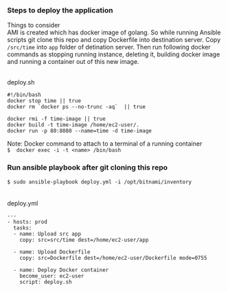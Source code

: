 ### Steps to deploy the application

Things to consider<br>
AMI is created which has docker image of golang. So while running Ansible scripts git clone this repo and copy Dockerfile into destination server. Copy `/src/time` into `app` folder of detination server. Then run following docker commands as stopping running instance, deleting it, building docker image and running a container out of this new image.<br><br>

deploy.sh
```
#!/bin/bash
docker stop time || true
docker rm `docker ps --no-trunc -aq`  || true

docker rmi -f time-image || true
docker build -t time-image /home/ec2-user/.
docker run -p 80:8080 --name=time -d time-image
```

Note: Docker command to attach to a terminal of a running container <br>
`$  docker exec -i -t <name> /bin/bash`


### Run ansible playbook after git cloning this repo
`$ sudo ansible-playbook deploy.yml -i /opt/bitnami/inventory`
<br><br><br>
deploy.yml
```
---
- hosts: prod
  tasks:
  - name: Upload src app
    copy: src=src/time dest=/home/ec2-user/app

  - name: Upload Dockerfile
    copy: src=Dockerfile dest=/home/ec2-user/Dockerfile mode=0755

  - name: Deploy Docker container
    become_user: ec2-user
    script: deploy.sh
```